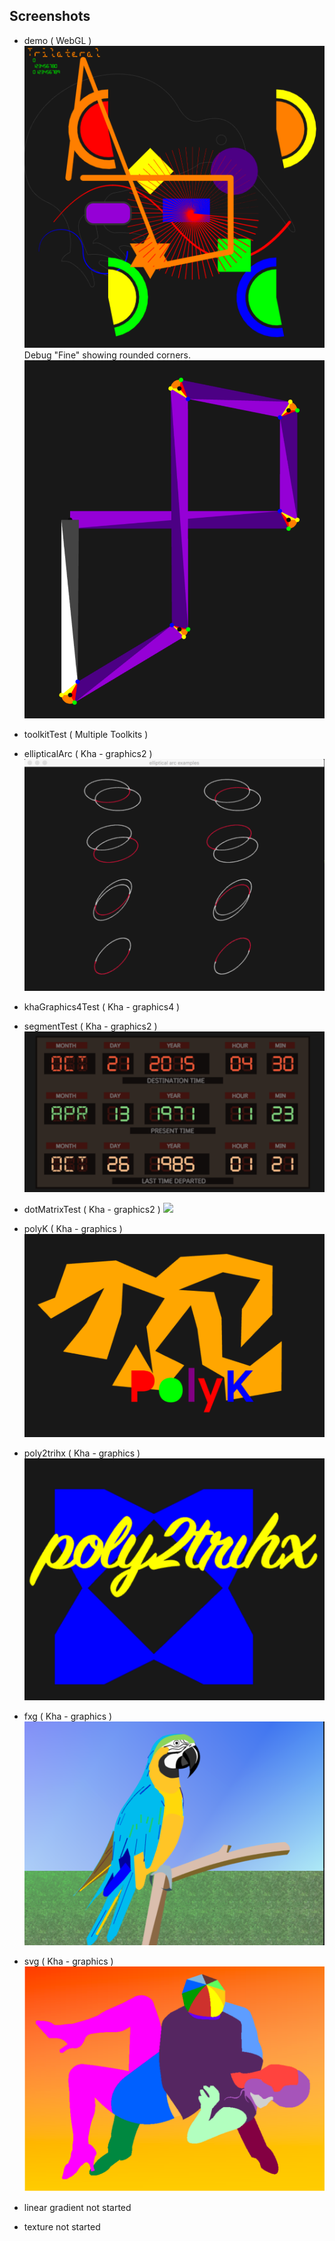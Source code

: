 ## Screenshots
* demo ( WebGL )
    ![](screenshots/sevenSegRoundedBorder.png)
        Debug "Fine" showing rounded corners.
        ![](screenshots/linesTriangleCorners2.png)
* toolkitTest ( Multiple Toolkits )
        
* ellipticalArc ( Kha - graphics2 )
        ![](screenshots/ellipticalArcExamples.png)
* khaGraphics4Test ( Kha - graphics4 )      
        
* segmentTest ( Kha - graphics2 )           
        ![](screenshots/back2future.png)
* dotMatrixTest ( Kha - graphics2 )
        ![](screenshots/RoundedPortrain.png)
* polyK ( Kha - graphics )                  
        ![](screenshots/polyK.png)
* poly2trihx ( Kha - graphics )
        ![](screenshots/poly2trihx.png)
* fxg ( Kha - graphics )                    
        ![](screenshots/parrot.png)
* svg ( Kha - graphics )
        ![](screenshots/svgTest.png)
* linear gradient                           not started
* texture                                   not started
